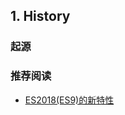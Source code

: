 ## 1. History

### 起源





###  推荐阅读

- [ES2018(ES9)的新特性](https://juejin.im/post/5b2a186cf265da596d04a648)


